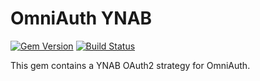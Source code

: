 # OmniAuth YNAB

[![Gem Version](http://img.shields.io/gem/v/omniauth-ynab.svg)][gem]
[![Build Status](http://img.shields.io/travis/berkman/omniauth-ynab.svg)][travis]

[gem]: https://rubygems.org/gems/omniauth-ynab
[travis]: http://travis-ci.org/omniauth/omniauth-ynab

This gem contains a YNAB OAuth2 strategy for OmniAuth.
